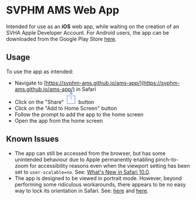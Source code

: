 # SVPHM AMS Web App

Intended for use as an **iOS** web app, while waiting on the creation of an SVHA Apple Developer Account. For Android users, the app can be downloaded from the Google Play Store [here](https://play.google.com/store/apps/details?id=com.adrianwong.svphm.ams_app).

## Usage
To use the app as intended:
* Navigate to [https://svphm-ams.github.io/ams-app/](https://svphm-ams.github.io/ams-app/) in Safari
* Click on the "Share" <img src="share-button.png"> button
* Click on the "Add to Home Screen" button
* Follow the prompt to add the app to the home screen
* Open the app from the home screen

## Known Issues
* The app can still be accessed from the browser, but has some unintended behaviour due to Apple permanently enabling pinch-to-zoom for accessibility reasons even when the viewport setting has been set to `user-scalable=no`. See: [What's New in Safari 10.0](https://developer.apple.com/library/content/releasenotes/General/WhatsNewInSafari/Articles/Safari_10_0.html).
* The app is designed to be viewed in portrait mode. However, beyond performing some ridiculous workarounds, there appears to be no easy way to lock its orientation in Safari. See: [here](https://stackoverflow.com/questions/5298467/prevent-orientation-change-in-ios-safari) and [here](https://developer.mozilla.org/en-US/docs/Web/API/Screen/lockOrientation#Browser_compatibility).

